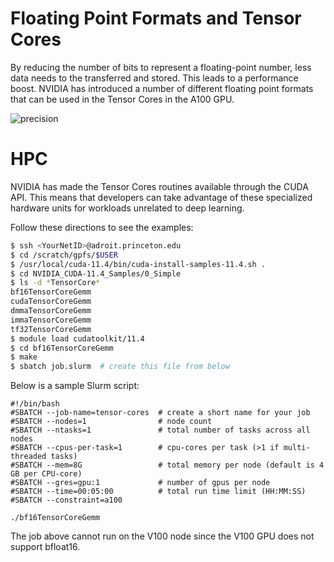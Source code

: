 # Floating Point Formats and Tensor Cores

By reducing the number of bits to represent a floating-point number, less data needs to the transferred and stored. This leads to a performance boost. NVIDIA has introduced a number of different floating point formats that can be used in the Tensor Cores in the A100 GPU.

![precision](https://blogs.nvidia.com/wp-content/uploads/2020/05/tf32-Mantissa-chart-hi-res-FINAL.png.webp)

# HPC

NVIDIA has made the Tensor Cores routines available through the CUDA API. This means that developers can take advantage of these specialized hardware units for workloads unrelated to deep learning.

Follow these directions to see the examples:

```bash
$ ssh <YourNetID>@adroit.princeton.edu
$ cd /scratch/gpfs/$USER
$ /usr/local/cuda-11.4/bin/cuda-install-samples-11.4.sh .
$ cd NVIDIA_CUDA-11.4_Samples/0_Simple
$ ls -d *TensorCore*
bf16TensorCoreGemm
cudaTensorCoreGemm
dmmaTensorCoreGemm
immaTensorCoreGemm
tf32TensorCoreGemm
$ module load cudatoolkit/11.4
$ cd bf16TensorCoreGemm
$ make
$ sbatch job.slurm  # create this file from below
```

Below is a sample Slurm script:

```
#!/bin/bash
#SBATCH --job-name=tensor-cores  # create a short name for your job
#SBATCH --nodes=1                # node count
#SBATCH --ntasks=1               # total number of tasks across all nodes
#SBATCH --cpus-per-task=1        # cpu-cores per task (>1 if multi-threaded tasks)
#SBATCH --mem=8G                 # total memory per node (default is 4 GB per CPU-core)
#SBATCH --gres=gpu:1             # number of gpus per node
#SBATCH --time=00:05:00          # total run time limit (HH:MM:SS)
#SBATCH --constraint=a100

./bf16TensorCoreGemm
```

The job above cannot run on the V100 node since the V100 GPU does not support bfloat16.
